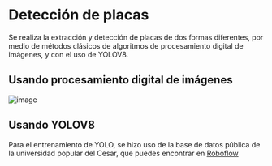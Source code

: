 # Detección de placas 

Se realiza la extracción y detección de placas de dos formas diferentes, por medio de métodos clásicos de algoritmos de procesamiento digital de imágenes, y con el uso de YOLOV8.

## Usando procesamiento digital de imágenes 
![image](https://github.com/dani-cuar/Plates-detection/assets/42179443/b0c59113-46c5-4cae-9b44-932606a67322)

## Usando YOLOV8

Para el entrenamiento de YOLO, se hizo uso de la base de datos pública de la universidad popular del Cesar, que puedes encontrar en [Roboflow](https://universe.roboflow.com/universidad-popular-del-cesar-pmj7r/prueba_1-tnlwa)


